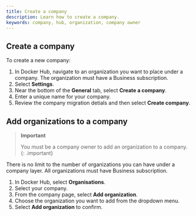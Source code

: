 ```yaml
---
title: Create a company
description: Learn how to create a company.
keywords: company, hub, organization, company owner
---
```


## Create a company

To create a new company:

1. In Docker Hub, navigate to an organization you want to place under a company. The organization must have a Business subscription.
2. Select **Settings**.
3. Near the bottom of the **General** tab, select **Create a company**.
4. Enter a unique name for your company. 
5. Review the company migration detials and then select **Create company**.

## Add organizations to a company

>**Important**
>
> You must be a company owner to add an organization to a company. 
{: .important}

There is no limit to the number of organizations you can have under a company layer. All organizations must have Business subscription. 

1. In Docker Hub, select **Organisations**.
2. Select your company. 
3. From the company page, select **Add organization**.
4. Choose the organization you want to add from the dropdown menu. 
5. Select **Add organization** to confirm. 
